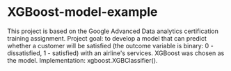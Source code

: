 # XGBoost-model-example
This project is based on the Google Advanced Data analytics certification training assignment. Project goal: to develop a model that can predict whether a customer will be satisfied (the outcome variable is binary: 0 - dissatisfied, 1 - satisfied) with an airline's services. XGBoost was chosen as the model. Implementation: xgboost.XGBClassifier().

